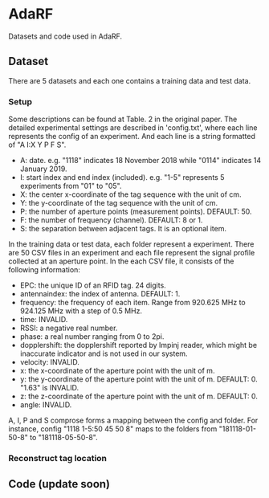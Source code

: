 # AdaRF
Datasets and code used in AdaRF.

## Dataset
There are 5 datasets and each one contains a training data and test data. 

### Setup
Some descriptions can be found at Table. 2 in the original paper. The detailed experimental settings are described in 'config.txt', where each line represents the config of an experiment. And each line is a string formatted of "A I:X Y P F S".
* A: date. e.g. "1118" indicates 18 November 2018 while "0114" indicates 14 January 2019.
* I: start index and end index (included). e.g. "1-5" represents 5 experiments from "01" to "05".
* X: the center x-coordinate of the tag sequence with the unit of cm.
* Y: the y-coordinate of the tag sequence with the unit of cm.
* P: the number of aperture points (measurement points). DEFAULT: 50.
* F: the number of frequency (channel). DEFAULT: 8 or 1.
* S: the separation between adjacent tags. It is an optional item.

In the training data or test data, each folder represent a experiment. There are 50 CSV files in an experiment and each file represent the signal profile collected at an aperture point. In the each CSV file, it consists of the following information:
* EPC: the unique ID of an RFID tag. 24 digits.
* antennaindex: the index of antenna. DEFAULT: 1.
* frequency: the frequency of each item. Range from 920.625 MHz to 924.125 MHz with a step of 0.5 MHz.
* time: INVALID.
* RSSI: a negative real number.
* phase: a real number ranging from 0 to 2pi.
* dopplershift: the dopplershift reported by Impinj reader, which might be inaccurate indicator and is not used in our system.
* velocity: INVALID.
* x: the x-coordinate of the aperture point with the unit of m.
* y: the y-coordinate of the aperture point with the unit of m. DEFAULT: 0. "1.63" is INVALID.
* z: the z-coordinate of the aperture point with the unit of m. DEFAULT: 0.
* angle: INVALID.

A, I, P and S comprose forms a mapping between the config and folder. For instance, config "1118 1-5:50 45 50 8" maps to the folders from "181118-01-50-8" to "181118-05-50-8".

### Reconstruct tag location

## Code (update soon)

